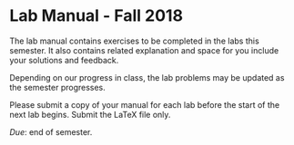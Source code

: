 # Lab Manual - Fall 2018

The lab manual contains exercises to be completed in the labs this semester. It also contains related explanation and space for you include your solutions and feedback.

Depending on our progress in class, the lab problems may be updated as the semester progresses.

Please submit a copy of your manual for each lab before the start of the next lab begins. Submit the LaTeX file only.

_Due_: end of semester.
